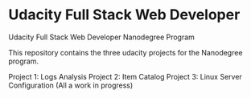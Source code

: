 # Udacity Full Stack Web Developer
Udacity Full Stack Web Developer Nanodegree Program

This repository contains the three udacity projects for the Nanodegree program.

Project 1: Logs Analysis
Project 2: Item Catalog
Project 3: Linux Server Configuration
(All a work in progress)
